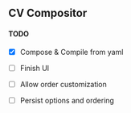 ## CV Compositor

#### TODO
- [X] Compose & Compile from yaml
- [ ] Finish UI
- [ ] Allow order customization
- [ ] Persist options and ordering

